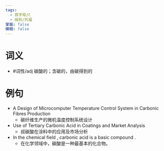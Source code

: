 ```yaml
---
tags:
  - 首字母/C
  - 级别/托福
掌握: false
模糊: false
---
```

# 词义
- #词性/adj  碳酸的；含碳的，由碳得到的
# 例句
- A Design of Microcomputer Temperature Control System in Carbonic Fibres Production
	- 碳纤维生产的微机温度控制系统设计
- Use of Tertiary Carbonic Acid in Coatings and Market Analysis
	- 叔碳酸在涂料中的应用及市场分析
- In the chemical field , carbonic acid is a basic compound .
	- 在化学领域中，碳酸是一种最基本的化合物。
